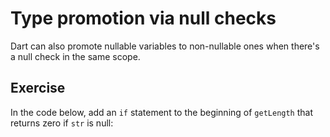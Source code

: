 # Type promotion via null checks
Dart can also promote nullable variables to non-nullable ones when there's a
null check in the same scope.

## Exercise
In the code below, add an `if` statement to the beginning of `getLength` that
returns zero if `str` is null:
